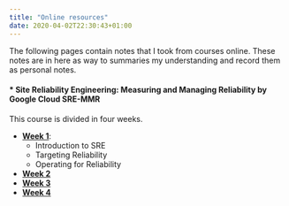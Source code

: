```yaml
---
title: "Online resources"
date: 2020-04-02T22:30:43+01:00
---
```


The following pages contain notes that I took from courses online. These notes are in here as way to summaries my understanding and record them as personal notes.

#### * **Site Reliability Engineering: Measuring and Managing Reliability** by Google Cloud  SRE-MMR

This course is divided in four weeks.

- [**Week 1**](sre-mmr-week1/):
    - Introduction to SRE
    - Targeting Reliability
    - Operating for Reliability
- [**Week 2**](sre-mmr-week2/)
- [**Week 3**](sre-mmr-week3/)
- [**Week 4**](sre-mmr-week4/)



